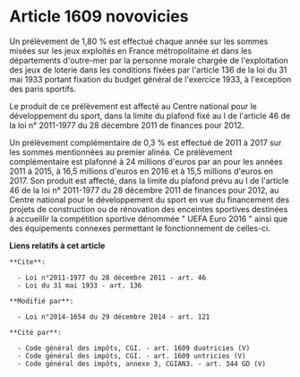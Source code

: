 # Article 1609 novovicies

Un prélèvement de 1,80 % est effectué chaque année sur les sommes misées sur les jeux exploités en France métropolitaine et
dans les départements d'outre-mer par la personne morale chargée de l'exploitation des jeux de loterie dans les conditions
fixées par l'article 136 de la loi du 31 mai 1933 portant fixation du budget général de l'exercice 1933, à l'exception des
paris sportifs. 

Le produit de ce prélèvement est affecté au Centre national pour le développement du sport, dans la limite du plafond fixé au
I de l'article 46 de la loi n° 2011-1977 du 28 décembre 2011 de finances pour 2012. 

Un prélèvement complémentaire de 0,3 % est effectué de 2011 à 2017 sur les sommes mentionnées au premier alinéa. Ce
prélèvement complémentaire est plafonné à 24 millions d'euros par an pour les années 2011 à 2015, à 16,5 millions d'euros en
2016 et à 15,5 millions d'euros en 2017. Son produit est affecté, dans la limite du plafond prévu au I de l'article 46 de la
loi n° 2011-1977 du 28 décembre 2011 de finances pour 2012, au Centre national pour le développement du sport en vue du
financement des projets de construction ou de rénovation des enceintes sportives destinées à accueillir la compétition
sportive dénommée " UEFA Euro 2016 " ainsi que des équipements connexes permettant le fonctionnement de celles-ci.

**Liens relatifs à cet article**

	**Cite**:

	  - Loi n°2011-1977 du 28 décembre 2011 - art. 46
	  - Loi du 31 mai 1933 - art. 136

	**Modifié par**:

	  - Loi n°2014-1654 du 29 décembre 2014 - art. 121

	**Cité par**:

	  - Code général des impôts, CGI. - art. 1609 duotricies (V)
	  - Code général des impôts, CGI. - art. 1609 untricies (V)
	  - Code général des impôts, annexe 3, CGIAN3. - art. 344 GD (V)

